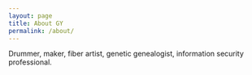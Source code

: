 ```yaml
---
layout: page
title: About GY
permalink: /about/
---
```


Drummer, maker, fiber artist, genetic genealogist, information security professional.
